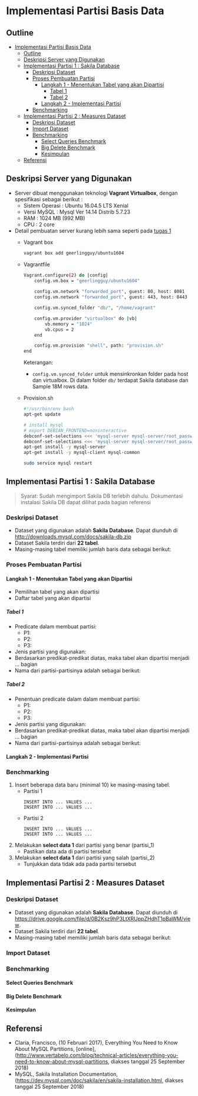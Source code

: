 # Implementasi Partisi Basis Data

## Outline
- [Implementasi Partisi Basis Data](#implementasi-partisi-basis-data)
    - [Outline](#outline)
    - [Deskripsi Server yang Digunakan](#deskripsi-server-yang-digunakan)
    - [Implementasi Partisi 1 : Sakila Database](#implementasi-partisi-1--sakila-database)
        - [Deskripsi Dataset](#deskripsi-dataset)
        - [Proses Pembuatan Partisi](#proses-pembuatan-partisi)
            - [Langkah 1 - Menentukan Tabel yang akan Dipartisi](#langkah-1---menentukan-tabel-yang-akan-dipartisi)
                - [Tabel 1](#tabel-1)
                - [Tabel 2](#tabel-2)
            - [Langkah 2 - Implementasi Partisi](#langkah-2---implementasi-partisi)
        - [Benchmarking](#benchmarking)
    - [Implementasi Partisi 2 : Measures Dataset](#implementasi-partisi-2--measures-dataset)
        - [Deskripsi Dataset](#deskripsi-dataset)
        - [Import Dataset](#import-dataset)
        - [Benchmarking](#benchmarking)
            - [Select Queries Benchmark](#select-queries-benchmark)
            - [Big Delete Benchmark](#big-delete-benchmark)
            - [Kesimpulan](#kesimpulan)
    - [Referensi](#referensi)

<!-- /code_chunk_output -->

## Deskripsi Server yang Digunakan
* Server dibuat menggunakan teknologi **Vagrant Virtualbox**, dengan spesifikasi sebagai berikut :
    * Sistem Operasi : Ubuntu 16.04.5 LTS Xenial
    * Versi MySQL : Mysql  Ver 14.14 Distrib 5.7.23
    * RAM : 1024 MB (992 MB)
    * CPU : 2 core
* Detail pembuatan server kurang lebih sama seperti pada [tugas 1](https://github.com/mocatfrio/bdt-2018/tree/master/Tugas-1)
    * Vagrant box
        ```bash
        vagrant box add geerlingguy/ubuntu1604
        ```
    * Vagrantfile
        ```bash
        Vagrant.configure(2) do |config|
            config.vm.box = "geerlingguy/ubuntu1604"
            
            config.vm.network "forwarded_port", guest: 80, host: 8081
            config.vm.network "forwarded_port", guest: 443, host: 8443

            config.vm.synced_folder "db/", "/home/vagrant"

            config.vm.provider "virtualbox" do |vb|
                vb.memory = "1024"
                vb.cpus = 2
            end

            config.vm.provision "shell", path: "provision.sh"
        end
        ``` 
        Keterangan:
        * `config.vm.synced_folder` untuk mensinkronkan folder pada host dan virtualbox. Di dalam folder `db/` terdapat Sakila database dan Sample 18M rows data.
  
    * Provision.sh
        ```bash
        #!/usr/bin/env bash
        apt-get update

        # install mysql
        # export DEBIAN_FRONTEND=noninteractive
        debconf-set-selections <<< 'mysql-server mysql-server/root_password password anakterminal'
        debconf-set-selections <<< 'mysql-server mysql-server/root_password_again password anakterminal'
        apt-get install -y mysql-server
        apt-get install -y mysql-client mysql-common

        sudo service mysql restart
        ```
  
## Implementasi Partisi 1 : Sakila Database
> Syarat: Sudah mengimport Sakila DB terlebih dahulu. Dokumentasi instalasi Sakila DB dapat dilihat pada bagian referensi

### Deskripsi Dataset
* Dataset yang digunakan adalah **Sakila Database**. Dapat diunduh di http://downloads.mysql.com/docs/sakila-db.zip 
* Dataset Sakila terdiri dari **22 tabel**.
* Masing-masing tabel memiliki jumlah baris data sebagai berikut:


### Proses Pembuatan Partisi
#### Langkah 1 - Menentukan Tabel yang akan Dipartisi
* Pemilihan tabel yang akan dipartisi
* Daftar tabel yang akan dipartisi

##### Tabel 1
* Predicate dalam membuat partisi:
    * P1:
    * P2:
    * P3:
* Jenis partisi yang digunakan:
* Berdasarkan predikat-predikat diatas, maka tabel akan dipartisi menjadi ... bagian
* Nama dari partisi-partisinya adalah sebagai berikut:
  
##### Tabel 2
* Penentuan predicate dalam dalam membuat partisi:
    * P1:
    * P2:
    * P3:
* Jenis partisi yang digunakan:
* Berdasarkan predikat-predikat diatas, maka tabel akan dipartisi menjadi ... bagian
* Nama dari partisi-partisinya adalah sebagai berikut:
  
#### Langkah 2 - Implementasi Partisi

### Benchmarking
1. Insert beberapa data baru (minimal 10) ke masing-masing tabel.
   * Partisi 1
        ```mysql
        INSERT INTO ... VALUES ...
        INSERT INTO ... VALUES ...
        ````
    * Partisi 2
        ```mysql
        INSERT INTO ... VALUES ...
        INSERT INTO ... VALUES ...
        ````
2. Melakukan **select data 1** dari partisi yang benar (partisi_1)
   * Pastikan data ada di partisi tersebut
3. Melakukan **select data 1** dari partisi yang salah (partisi_2)
   * Tunjukkan data tidak ada pada partisi tersebut
  
## Implementasi Partisi 2 : Measures Dataset
### Deskripsi Dataset
* Dataset yang digunakan adalah **Sakila Database**. Dapat diunduh di https://drive.google.com/file/d/0B2Ksz9hP3LtXRUppZHdhT1pBaWM/view. 
* Dataset Sakila terdiri dari **22 tabel**.
* Masing-masing tabel memiliki jumlah baris data sebagai berikut:

### Import Dataset


### Benchmarking
#### Select Queries Benchmark

#### Big Delete Benchmark
#### Kesimpulan

## Referensi
* Claria, Francisco, (10 Februari 2017), Everything You Need to Know About MySQL Partitions, [online], (http://www.vertabelo.com/blog/technical-articles/everything-you-need-to-know-about-mysql-partitions, diakses tanggal 25 September 2018)
* MySQL, Sakila Installation Documentation, (https://dev.mysql.com/doc/sakila/en/sakila-installation.html, diakses tanggal 25 September 2018)

